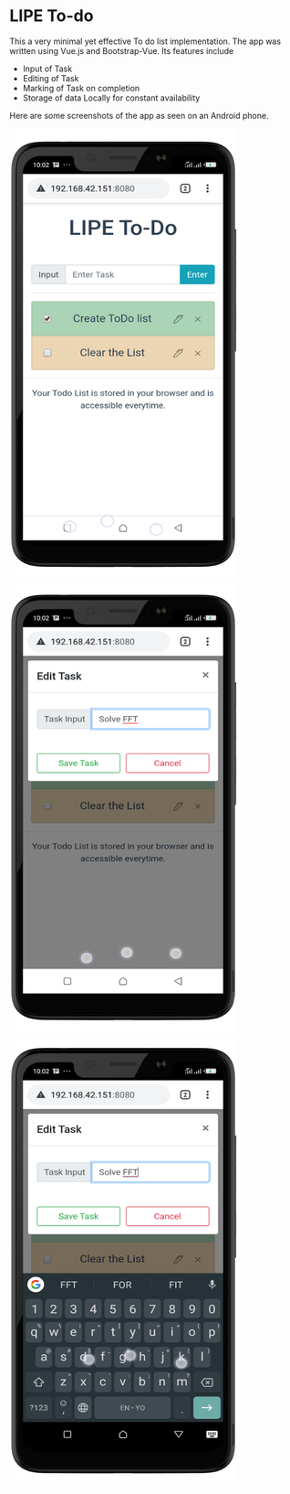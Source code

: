 <h1> LIPE To-do </h1>
This a very minimal yet effective To do list implementation. The app was written using Vue.js and Bootstrap-Vue. Its features include 
<ul>
<li>Input of Task</li>
<li>Editing of Task</li>
<li>Marking of Task on completion</li>
<li>Storage of data Locally for constant availability</li>
</ul>

Here are some screenshots of the app as seen on an Android phone.

<img src="./Screenshot_1.png" width="400" height="790">
<img src="./Screenshot_2.png" width="400" height="790">
<img src="./Screenshot_3.png" width="400" height="790">


